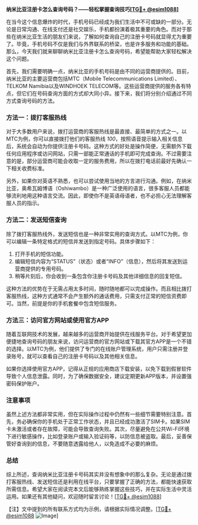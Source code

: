 **纳米比亚注册卡怎么查询号码？——轻松掌握查询技巧[[TG💪+ @esim1088](https://t.me/s/esim1088)]**

在当今这个信息爆炸的时代，手机号码已经成为我们生活中不可或缺的一部分。无论是日常沟通、在线支付还是社交娱乐，手机都扮演着极其重要的角色。而对于那些在纳米比亚生活的朋友们来说，了解如何查询自己的注册卡号码就显得尤为重要了。毕竟，手机号码不仅是我们与外界联系的桥梁，也是许多服务和功能的基础。那么，今天我们就来聊聊纳米比亚注册卡怎么查询号码，希望能帮助大家轻松解决这个问题。

首先，我们需要明确一点，纳米比亚的手机号码是由不同的运营商提供的。目前，纳米比亚的主要运营商包括MTC（Mobile Telecommunications Limited）、TELKOM Namibia以及WINDHOEK TELECOM等。这些运营商提供的服务各有特点，但它们在号码查询方面的方式却大同小异。接下来，我们将分别介绍通过不同方式查询号码的方法。

### 方法一：拨打客服热线

对于大多数用户来说，拨打运营商的客服热线是最直接、最简单的方式之一。以MTC为例，你可以直接拨打他们的客服热线 *100*，按照语音提示输入相关信息后，系统会自动为你提供注册卡号码。这种方式的好处是操作简便，无需额外下载任何应用程序或访问网站，只需一部能正常通话的手机即可完成查询。不过需要注意的是，部分运营商可能会收取一定的服务费用，所以在拨打电话前最好先确认一下相关收费标准。

另外，如果你对英语不熟悉，也可以尝试使用当地的方言进行沟通。例如，在纳米比亚，奥希瓦姆博语（Oshiwambo）是一种广泛使用的语言，很多客服人员都能够流利地用这种语言交流。因此，即使你不是英语母语者，也不必担心无法理解客服人员的指示。

### 方法二：发送短信查询

除了拨打客服热线外，发送短信也是一种非常实用的查询方式。以MTC为例，你可以编辑一条特定格式的短信并发送到指定号码。具体步骤如下：

1. 打开手机的短信功能。
2. 编辑短信内容为“STATUS”（状态）或者“INFO”（信息），然后将其发送到运营商提供的专用号码。
3. 稍等片刻后，你会收到一条包含你注册卡号码及其他详细信息的回复短信。

这种方法的优势在于无需占用太多时间，随时随地都可以完成操作。而且相比拨打客服热线，这种方式通常不会产生额外的通话费用，只需支付正常的短信资费即可。当然，前提是你的手机套餐中包含短信服务。

### 方法三：访问官方网站或使用官方APP

随着互联网技术的发展，越来越多的运营商开始提供在线服务平台。对于希望更加便捷地查询号码的朋友来说，访问运营商的官方网站或下载其官方APP是一个不错的选择。以MTC为例，他们提供了专门的在线账户管理系统，用户只需注册并登录账号，就可以查看自己的注册卡号码以及其他相关信息。

如果你选择使用官方APP，记得从正规的应用商店下载安装，以免下载到假冒软件导致个人信息泄露。同时，为了确保数据安全，建议定期更新APP版本，并设置强密码保护账户。

### 注意事项

虽然上述方法都非常实用，但在实际操作过程中仍然有一些细节需要特别注意。首先，务必确保你的手机处于正常工作状态，并且已经成功激活了SIM卡。如果SIM卡未激活或者存在故障，可能会导致查询失败。其次，尽量避免在公共Wi-Fi环境下进行敏感操作，比如登录账户或输入验证码等，以防信息被盗取。最后，妥善保管好查询到的信息，不要随意透露给他人，以免造成不必要的麻烦。

### 总结

综上所述，查询纳米比亚注册卡号码其实并没有想象中的那么复杂。无论是通过拨打客服热线、发送短信还是利用在线平台，只要掌握了正确的方法，都能快速获取所需信息。希望大家在阅读完本文后能够熟练掌握这些技巧，并在实际生活中灵活运用。如果还有其他疑问，欢迎随时留言讨论！[[TG💪+ @esim1088](https://t.me/s/esim1088)]

【注】文中提到的所有联系方式均为示例，请根据实际情况调整。[[TG💪+ @esim1088](https://t.me/s/esim1088) ![Image](https://i.postimg.cc/4NQfJmqS/Snipaste-2025-05-13-00-14-12.png)]